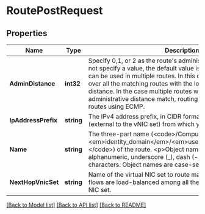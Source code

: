 # RoutePostRequest

## Properties
Name | Type | Description | Notes
------------ | ------------- | ------------- | -------------
**AdminDistance** | **int32** | Specify 0,1, or 2 as the route&#39;s administrative distance. If you do not specify a value, the default value is 0. &lt;p&gt;The same prefix can be used in multiple routes. In this case, packets are routed over all the matching routes with the lowest administrative distance. In the case multiple routes with the same lowest administrative distance match, routing occurs over all these routes using ECMP. | [optional] [default to null]
**IpAddressPrefix** | **string** | The IPv4 address prefix, in CIDR format, of the external network (external to the vNIC set) from which you want to route traffic. | [default to null]
**Name** | **string** | The three-part name (&lt;code&gt;/Compute-&lt;em&gt;identity_domain&lt;/em&gt;/&lt;em&gt;user&lt;/em&gt;/&lt;em&gt;object&lt;/em&gt;&lt;/code&gt;) of the route. &lt;p&gt;Object names can contain only alphanumeric, underscore (_), dash (-), and period (.) characters. Object names are case-sensitive. | [default to null]
**NextHopVnicSet** | **string** | Name of the virtual NIC set to route matching packets to. Routed flows are load-balanced among all the virtual NICs in the virtual NIC set. | [default to null]

[[Back to Model list]](../README.md#documentation-for-models) [[Back to API list]](../README.md#documentation-for-api-endpoints) [[Back to README]](../README.md)


